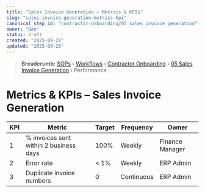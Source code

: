 ```yaml
---
title: "Sales Invoice Generation – Metrics & KPIs"
slug: "sales-invoice-generation-metrics-kpi"
canonical_step_id: "contractor-onboarding/05_sales_invoice_generation"
owner: "Ben"
status: draft
created: "2025-09-28"
updated: "2025-09-28"
---
```


> **Breadcrumb:** [SOPs](/docs/sop/README.md) › [Workflows](/docs/sop/workflow/README.md) › [Contractor Onboarding](../) › [05 Sales Invoice Generation](../05_sales_invoice_generation/README.md) › Performance


# Metrics & KPIs – Sales Invoice Generation

| KPI | Metric | Target | Frequency | Owner |
|-----|--------|--------|-----------|-------|
| 1 | % invoices sent within 2 business days | 100% | Weekly | Finance Manager |
| 2 | Error rate | < 1% | Weekly | ERP Admin |
| 3 | Duplicate invoice numbers | 0 | Continuous | ERP Admin |
